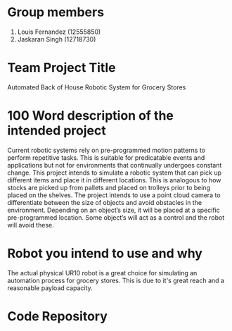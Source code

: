 # Group members
1. Louis Fernandez (12555850)
2. Jaskaran Singh (12718730)

# Team Project Title
Automated Back of House Robotic System for Grocery Stores

# 100 Word description of the intended project
Current robotic systems rely on pre-programmed motion patterns to perform repetitive tasks. This is suitable for predicatable events and applications but not for environments that continually undergoes constant change. This project intends to simulate a robotic system that can pick up different items and place it in different locations. This is analogous to how stocks are picked up from pallets and placed on trolleys prior to being placed on the shelves.
The project intends to use a point cloud camera to differentiate between the size of objects and avoid obstacles in the environment. Depending on an object’s size, it will be placed at a specific pre-programmed location. Some object’s will act as a control and the robot will avoid these.

# Robot you intend to use and why
The actual physical UR10 robot is a great choice for simulating an automation process for grocery stores. This is due to it's great reach and a reasonable payload capacity. 

# Code Repository
